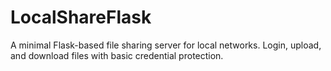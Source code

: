 # LocalShareFlask
A minimal Flask-based file sharing server for local networks. Login, upload, and download files with basic credential protection.
